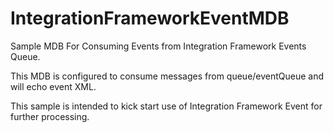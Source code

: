 # IntegrationFrameworkEventMDB

Sample MDB For Consuming Events from Integration Framework Events Queue.

This MDB is configured to consume messages from queue/eventQueue and will echo event XML.

This sample is intended to kick start use of Integration Framework Event for further processing.
